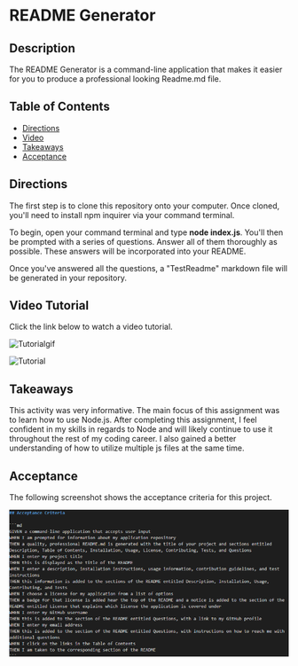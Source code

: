 # README Generator

## Description
The README Generator is a command-line application that makes it easier for you to produce a professional looking Readme.md file. 

## Table of Contents
* [Directions](#directions)
* [Video](#video)
* [Takeaways](#takeaways)
* [Acceptance](#acceptance)

## Directions

The first step is to clone this repository onto your computer. Once cloned, you'll need to install npm inquirer via your command terminal. 

To begin, open your command terminal and type **node index.js**. You'll then be prompted with a series of questions. Answer all of them thoroughly as possible. These answers will be incorporated into your README.

Once you've answered all the questions, a "TestReadme" markdown file will be generated in your repository.

## Video Tutorial
Click the link below to watch a video tutorial.

![Tutorialgif](./Assets/Tutorial.gif)

![Tutorial](https://drive.google.com/file/d/1eJJr8znUBnCoW7JP2TYkC8xOwnnDxpqY/view "Readme Generator Tutorial")

## Takeaways
This activity was very informative. The main focus of this assignment was to learn how to use Node.js. After completing this assignment, I feel confident in my skills in regards to Node and will likely continue to use it throughout the rest of my coding career. I also gained a better understanding of how to utilize multiple js files at the same time. 

## Acceptance

The following screenshot shows the acceptance criteria for this project.

![Acceptance](Assets/Acceptance.png)